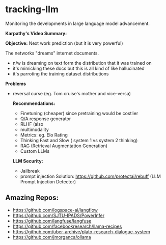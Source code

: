 # tracking-llm
Monitoring the developments in large language model advancement. 

<b>Karpathy's Video Summary: </b>

<b>Objective:</b> Next work prediction (but it is very powerful)

The networks "dreams" internet documents.

- n/w is dreaming on text form the distribution that it was trained on
-  it's mimicking these docs but this is all kind of like hallucinated
-  it's parroting the training dataset distributions


  <b> Problems </b>

- reversal curse (eg. Tom cruise's mother and vice-versa)


  <b>Recommendations: </b>
  - Finetuning (cheaper) since pretraining would be costlier
  -  Q/A response generator
  -  RLHF (also 
  -  multimodality
  -  Metrics: eg. Elo Rating
  - Thinking Fast and Slow ( system 1 vs system 2 thinking)
  -  RAG (Retrieval Augmentation Generation)
  -  Custom LLMs
 
    <b>  LLM Security: </b>
  -   Jailbreak
  -   prompt injection Solution: https://github.com/protectai/rebuff (LLM Prompt Injection Detector)



## Amazing Repos:

- https://github.com/logspace-ai/langflow
- https://github.com/SJTU-IPADS/PowerInfer
- https://github.com/langfuse/langfuse
- https://github.com/facebookresearch/llama-recipes
- https://github.com/uber-archive/plato-research-dialogue-system
- https://github.com/jmorganca/ollama



